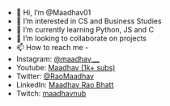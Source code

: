 - 👋 Hi, I’m @Maadhav01
- 👀 I’m interested in CS and Business Studies
- 🌱 I’m currently learning Python, JS and C
- 💞️ I’m looking to collaborate on projects
- 📫 How to reach me - 
- Instagram: [@maadhav.__](https://www.instagram.com/maadhav.__/)
- Youtube: [Maadhav (1k+ subs)](https://www.youtube.com/c/MAADHAV123)
- Twitter: [@RaoMaadhav](https://twitter.com/RaoMaadhav)
- LinkedIn: [Maadhav Rao Bhatt](https://www.linkedin.com/in/maadhav-rao-bhatt-413407232/)
- Twitch: [maadhavnub](https://www.twitch.tv/maadhavnub)
<!---
Maadhav01/Maadhav01 is a ✨ special ✨ repository because its `README.md` (this file) appears on your GitHub profile.
You can click the Preview link to take a look at your changes.
--->
